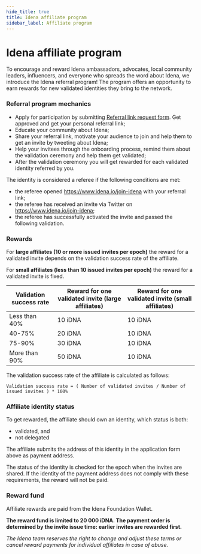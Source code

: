 ```yaml
---
hide_title: true
title: Idena affiliate program
sidebar_label: Affiliate program
---
```


# Idena affiliate program

To encourage and reward Idena ambassadors, advocates, local community leaders, influencers, and everyone who spreads the word about Idena, we introduce the Idena referral program! The program offers an opportunity to earn rewards for new validated identities they bring to the network.

### Referral program mechanics

- Apply for participation by submitting [Referral link request form](https://forms.gle/1R1AKZokEYn3aUU19). Get approved and get your personal referral link;
- Educate your community about Idena;
- Share your referral link, motivate your audience to join and help them to get an invite by tweeting about Idena;
- Help your invitees through the onboarding process, remind them about the validation ceremony and help them get validated;
- After the validation ceremony you will get rewarded for each validated identity referred by you.

The identity is considered a referee if the following conditions are met:

- the referee opened https://www.idena.io/join-idena with your referral link;
- the referee has received an invite via Twitter on https://www.idena.io/join-idena;
- the referee has successfully activated the invite and passed the following validation.

### Rewards

For **large affiliates (10 or more issued invites per epoch)** the reward for a validated invite depends on the validation success rate of the affiliate.

For **small affiliates (less than 10 issued invites per epoch)** the reward for a validated invite is fixed.

| Validation success rate | Reward for one validated invite (large affiliates)  | Reward for one validated invite (small affiliates) |
| ------------ | ------------ | ------------ |
|  Less than 40% |  10 iDNA | 10 iDNA |
|  40-75% | 20 iDNA  | 10 iDNA |
|  75-90% | 30 iDNA  | 10 iDNA |
|  More than 90% | 50 iDNA  | 10 iDNA |

The validation success rate of the affiliate is calculated as follows:

`Validation success rate = ( Number of validated invites / Number of issued invites ) * 100%`

### Affiliate identity status

To get rewarded, the affiliate should own an identity, which status is both:

- validated, and
- not delegated

The affiliate submits the address of this identity in the application form above as payment address.

The status of the identity is checked for the epoch when the invites are shared. If the identity of the payment address does not comply with these requirements, the reward will not be paid.

### Reward fund

Affiliate rewards are paid from the Idena Foundation Wallet.

**The reward fund is limited to 20 000 iDNA. The payment order is determined by the invite issue time: earlier invites are rewarded first.**


*The Idena team reserves the right to change and adjust these terms or cancel reward payments for individual affiliates in case of abuse.*
